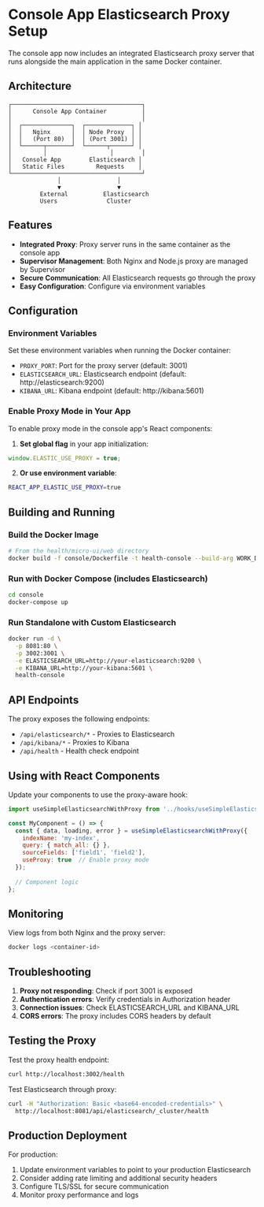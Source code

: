 # Console App Elasticsearch Proxy Setup

The console app now includes an integrated Elasticsearch proxy server that runs alongside the main application in the same Docker container.

## Architecture

```
┌─────────────────────────────────────┐
│      Console App Container          │
│                                     │
│  ┌──────────────┐  ┌─────────────┐ │
│  │   Nginx      │  │ Node Proxy  │ │
│  │   (Port 80)  │  │ (Port 3001) │ │
│  └──────┬───────┘  └──────┬──────┘ │
│         │                  │        │
│   Console App        Elasticsearch │
│   Static Files         Requests    │
└─────────────────────────────────────┘
              │                │
              ▼                ▼
         External          Elasticsearch
         Users              Cluster
```

## Features

- **Integrated Proxy**: Proxy server runs in the same container as the console app
- **Supervisor Management**: Both Nginx and Node.js proxy are managed by Supervisor
- **Secure Communication**: All Elasticsearch requests go through the proxy
- **Easy Configuration**: Configure via environment variables

## Configuration

### Environment Variables

Set these environment variables when running the Docker container:

- `PROXY_PORT`: Port for the proxy server (default: 3001)
- `ELASTICSEARCH_URL`: Elasticsearch endpoint (default: http://elasticsearch:9200)
- `KIBANA_URL`: Kibana endpoint (default: http://kibana:5601)

### Enable Proxy Mode in Your App

To enable proxy mode in the console app's React components:

1. **Set global flag** in your app initialization:
```javascript
window.ELASTIC_USE_PROXY = true;
```

2. **Or use environment variable**:
```bash
REACT_APP_ELASTIC_USE_PROXY=true
```

## Building and Running

### Build the Docker Image

```bash
# From the health/micro-ui/web directory
docker build -f console/Dockerfile -t health-console --build-arg WORK_DIR=./ .
```

### Run with Docker Compose (includes Elasticsearch)

```bash
cd console
docker-compose up
```

### Run Standalone with Custom Elasticsearch

```bash
docker run -d \
  -p 8081:80 \
  -p 3002:3001 \
  -e ELASTICSEARCH_URL=http://your-elasticsearch:9200 \
  -e KIBANA_URL=http://your-kibana:5601 \
  health-console
```

## API Endpoints

The proxy exposes the following endpoints:

- `/api/elasticsearch/*` - Proxies to Elasticsearch
- `/api/kibana/*` - Proxies to Kibana  
- `/api/health` - Health check endpoint

## Using with React Components

Update your components to use the proxy-aware hook:

```javascript
import useSimpleElasticsearchWithProxy from '../hooks/useSimpleElasticsearchWithProxy';

const MyComponent = () => {
  const { data, loading, error } = useSimpleElasticsearchWithProxy({
    indexName: 'my-index',
    query: { match_all: {} },
    sourceFields: ['field1', 'field2'],
    useProxy: true  // Enable proxy mode
  });
  
  // Component logic
};
```

## Monitoring

View logs from both Nginx and the proxy server:

```bash
docker logs <container-id>
```

## Troubleshooting

1. **Proxy not responding**: Check if port 3001 is exposed
2. **Authentication errors**: Verify credentials in Authorization header
3. **Connection issues**: Check ELASTICSEARCH_URL and KIBANA_URL
4. **CORS errors**: The proxy includes CORS headers by default

## Testing the Proxy

Test the proxy health endpoint:

```bash
curl http://localhost:3002/health
```

Test Elasticsearch through proxy:

```bash
curl -H "Authorization: Basic <base64-encoded-credentials>" \
  http://localhost:8081/api/elasticsearch/_cluster/health
```

## Production Deployment

For production:

1. Update environment variables to point to your production Elasticsearch
2. Consider adding rate limiting and additional security headers
3. Configure TLS/SSL for secure communication
4. Monitor proxy performance and logs